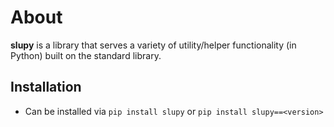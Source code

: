 # About
**slupy** is a library that serves a variety of utility/helper functionality (in Python) built on the standard library.

## Installation
- Can be installed via `pip install slupy` or `pip install slupy==<version>`

